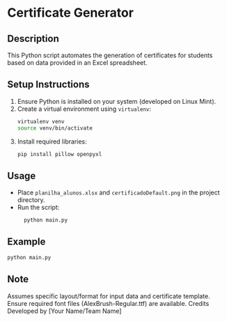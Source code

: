 # Certificate Generator

## Description
This Python script automates the generation of certificates for students based on data provided in an Excel spreadsheet.

## Setup Instructions
1. Ensure Python is installed on your system (developed on Linux Mint).
2. Create a virtual environment using `virtualenv`:
    ```bash
    virtualenv venv
    source venv/bin/activate
    ```
3. Install required libraries:
    ```bash
    pip install pillow openpyxl
    ```

## Usage
- Place `planilha_alunos.xlsx` and `certificadoDefault.png` in the project directory.
- Run the script:
    ```
      python main.py
    ```

## Example
```bash
python main.py
```

## Note
Assumes specific layout/format for input data and certificate template.
Ensure required font files (AlexBrush-Regular.ttf) are available.
Credits
Developed by [Your Name/Team Name]
